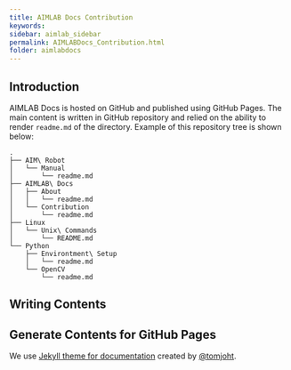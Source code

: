 ```yaml
---
title: AIMLAB Docs Contribution
keywords: 
sidebar: aimlab_sidebar
permalink: AIMLABDocs_Contribution.html
folder: aimlabdocs
---
```


## Introduction

AIMLAB Docs is hosted on GitHub and published using GitHub Pages. The main content is written in GitHub repository and relied on the ability to render `readme.md` of the directory. Example of this repository tree is shown below:

```
.
├── AIM\ Robot
│   └── Manual
│       └── readme.md
├── AIMLAB\ Docs
│   ├── About
│   │   └── readme.md
│   └── Contribution
│       └── readme.md
├── Linux
│   └── Unix\ Commands
│       └── README.md
└── Python
    ├── Environtment\ Setup
    │   └── readme.md
    └── OpenCV
        └── readme.md
```

## Writing Contents

## Generate Contents for GitHub Pages

We use [Jekyll theme for documentation](https://github.com/tomjoht/documentation-theme-jekyll) created by [@tomjoht](https://github.com/tomjoht).